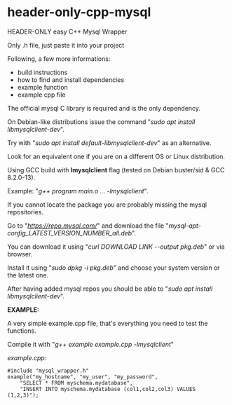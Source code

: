 # header-only-cpp-mysql
HEADER-ONLY easy C++ Mysql Wrapper

Only .h file, just paste it into your project

Following, a few more informations:
* build instructions
* how to find and install dependencies
* example function
* example cpp file

The official mysql C library is required and is the only dependency.

On Debian-like distributions issue the command "*sudo apt install libmysqlclient-dev*".

Try with "*sudo apt install default-libmysqlclient-dev*" as an alternative.

Look for an equivalent one if you are on a different OS or Linux distribution.

Using GCC build with **lmysqlclient** flag (tested on Debian buster/sid & GCC 8.2.0-13).

Example: "*g++ program main.o ... -lmysqlclient*".

If you cannot locate the package you are probably missing the mysql repositories.

Go to "*https://repo.mysql.com/*" and download the file "*mysql-apt-config_LATEST_VERSION_NUMBER_all.deb*".

You can download it using "*curl DOWNLOAD LINK --output pkg.deb*" or via browser.

Install it using "*sudo dpkg -i pkg.deb*" and choose your system version or the latest one.

After having added mysql repos you should be able to "*sudo apt install libmysqlclient-dev*".

**EXAMPLE:**

A very simple example.cpp file, that's everything you need to test the functions.

Compile it with "*g++ example example.cpp -lmysqlclient*"

*example.cpp:*

	#include "mysql_wrapper.h"
	example("my_hostname", "my_user", "my_password", 
		"SELECT * FROM myschema.mydatabase", 
		"INSERT INTO myschema.mydatabase (col1,col2,col3) VALUES (1,2,3)");
